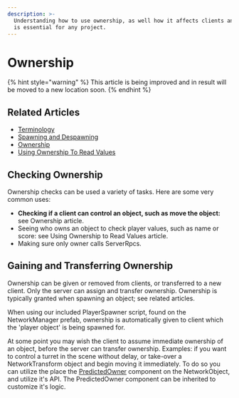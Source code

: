 ```yaml
---
description: >-
  Understanding how to use ownership, as well how it affects clients and server
  is essential for any project.
---
```


# Ownership

{% hint style="warning" %}
This article is being improved and in result will be moved to a new location soon.
{% endhint %}

## Related Articles

* [Terminology](../../general/terminology/)
* [Spawning and Despawning](../spawning/)
* [Ownership](../ownership/)
* [Using Ownership To Read Values](../ownership/using-ownership-to-read-values.md)

## Checking Ownership

Ownership checks can be used a variety of tasks. Here are some very common uses:

* **Checking if a client can control an object, such as move the object:** see Ownership article.
* Seeing who owns an object to check player values, such as name or score: see Using Ownership to Read Values article.
* Making sure only owner calls ServerRpcs.

## Gaining and Transferring Ownership

&#x20;Ownership can be given or removed from clients, or transferred to a new client. Only the server can assign and transfer ownership. Ownership is typically granted when spawning an object; see related articles.&#x20;

When using our included PlayerSpawner script, found on the NetworkManager prefab, ownership is automatically given to client which the 'player object' is being spawned for.

At some point you may wish the client to assume immediate ownership of an object, before the server can transfer ownership. Examples: if you want to control a turret in the scene without delay, or take-over a NetworkTransform object and begin moving it immediately. To do so you can utilize the place the [PredictedOwner](../components/prediction/predictedowner.md) component on the NetworkObject, and utilize it's API. The PredictedOwner component can be inherited to customize it's logic.
